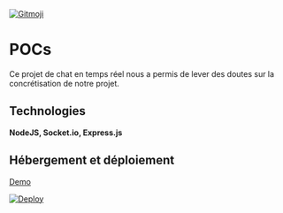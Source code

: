 <a href="https://gitmoji.dev">
  <img src="https://img.shields.io/badge/gitmoji-%20😜%20😍-FFDD67.svg?style=flat-square" alt="Gitmoji">
</a>

# POCs

Ce projet de chat en temps réel nous a permis de lever des doutes sur la concrétisation de notre projet. 

## Technologies

**NodeJS, Socket.io, Express.js** 

## Hébergement et déploiement 

[Demo](https://fathomless-ocean-90595.herokuapp.com/)  
 
[![Deploy](https://www.herokucdn.com/deploy/button.png)](https://heroku.com/deploy?template=https://github.com/socketio/chat-example)
